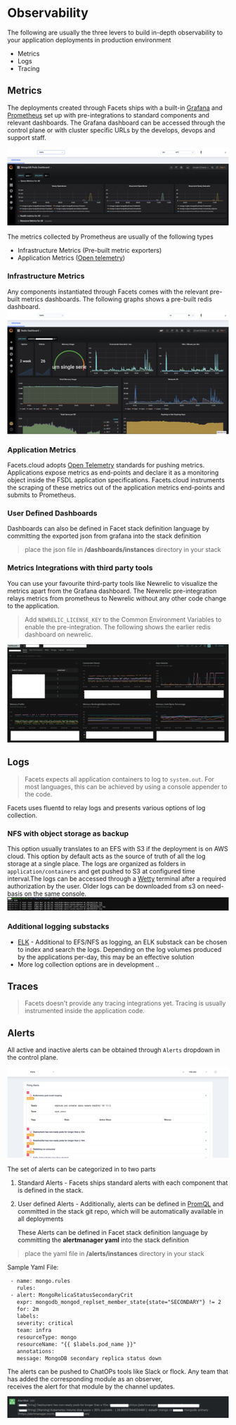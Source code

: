# Observability
The following are usually the three levers to build in-depth observability to your application deployments in production environment
* Metrics
* Logs
* Tracing

## Metrics
The deployments created through Facets ships with a built-in [Grafana](https://grafana.com/) and [Prometheus](https://prometheus.io/) set up with pre-integrations to standard components and relevant dashboards.
The Grafana dashboard can be accessed through the control plane or with cluster specific URLs by the develops, devops and support staff.

![Grafana Dashboard](../media/grafana.png)

The metrics collected by Prometheus are usually of the following types
* Infrastructure Metrics (Pre-built metric exporters)
* Application Metrics ([Open telemetry](https://opentelemetry.io/))

### Infrastructure Metrics
Any components instantiated through Facets comes with the relevant pre-built metrics dashboards. The following
graphs shows a pre-built redis dashboard. 
![Redis Dashboard](../media/redis.png)


### Application Metrics

Facets.cloud adopts [Open Telemetry](https://opentelemetry.io/) standards for pushing metrics. Applications expose metrics as end-points and declare it as a
monitoring object inside the FSDL application specifications. Facets.cloud instruments the scraping of these metrics out of the application metrics end-points and submits to Prometheus.

### User Defined Dashboards

Dashboards can also be defined in Facet stack definition language by committing the exported json from grafana into the stack definition
>place the json file in **/dashboards/instances** directory in your stack

### Metrics Integrations with third party tools

You can use your favourite third-party tools like Newrelic to visualize the metrics apart
from the Grafana dashboard. The Newrelic pre-integration relays metrics from prometheus to Newrelic without any other code change
to the application.
>Add `NEWRELIC_LICENSE_KEY` to the Common Environment Variables to enable the pre-integration. The following shows the earlier
> redis dashboard on newrelic.

![Newrelic redis Dashboard](../media/redisnewrelic.png)
## Logs

>Facets expects all application containers to log to `system.out`. For most languages, this can be achieved by using a console appender to the code. 

Facets uses fluentd to relay logs and presents various options of log collection. 
### NFS with object storage as backup
This option usually translates to an EFS with S3 if the deployment is on AWS cloud. This option by default acts as
the source of truth of all the log storage at a single place. The logs are organized as folders in `application/containers` and get pushed to S3 
at configured time interval.The logs can be accessed through a [Wetty](https://www.npmjs.com/package/wetty) terminal after a required authorization by the user. Older logs can be downloaded from s3 on need-basis on the same console.
![Wetty login](../media/wetty.png)

### Additional logging substacks
* [ELK](https://www.elastic.co/what-is/elk-stack) - Additional to EFS/NFS as logging, an ELK substack can be chosen to index and search the logs. 
Depending on the log volumes produced by the applications per-day, this may be an effective solution
* More log collection options are in development ..   
  
  


## Traces

>Facets doesn't provide any tracing integrations yet. Tracing is usually instrumented inside the application code.


## Alerts

All active and inactive alerts can be obtained through `Alerts` dropdown in the control plane. 

![Alert login](../media/alerts.png)

The set of alerts can be categorized in to two parts
1. Standard Alerts - Facets ships standard alerts with each component that is defined in the stack. 
2. User defined Alerts - Additionally, alerts can be defined in [PromQL](https://prometheus.io/docs/prometheus/latest/querying/basics/) and committed in
the stack git repo, which will be automatically available in all deployments

   These Alerts can be defined in Facet stack definition language by committing the **alertmanager yaml** into the stack definition
>place the yaml file in **/alerts/instances** directory in your stack

Sample Yaml File:
   ````
    - name: mongo.rules
      rules:
    - alert: MongoRelicaStatusSecondaryCrit
      expr: mongodb_mongod_replset_member_state{state="SECONDARY"} != 2
      for: 2m
      labels:
      severity: critical
      team: infra
      resourceType: mongo
      resourceName: "{{ $labels.pod_name }}"
      annotations:
      message: MongoDB secondary replica status down
   ````
   The alerts can be pushed to ChatOPs tools like Slack or flock. Any team that has added the corresponding module as an observer,  
receives the alert for that module by the channel updates.

![Flock Alert](../media/flock.png)
   
